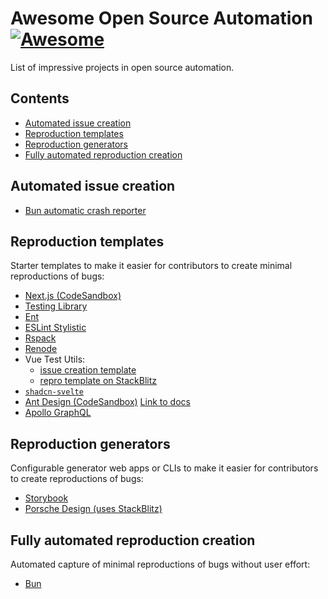 # Awesome Open Source Automation [![Awesome](https://awesome.re/badge.svg)](https://awesome.re)

List of impressive projects in open source automation.

## Contents

- [Automated issue creation](#automated-issue-creation)
- [Reproduction templates](#reproduction-templates)
- [Reproduction generators](#reproduction-generators)
- [Fully automated reproduction creation](#fully-automated-reproduction-creation)

## Automated issue creation

- [Bun automatic crash reporter](https://bun.sh/blog/bun-report-is-buns-new-crash-reporter)

## Reproduction templates

Starter templates to make it easier for contributors to create minimal reproductions of bugs:

- [Next.js (CodeSandbox)](https://codesandbox.io/p/sandbox/github/vercel/next.js/tree/canary/examples/reproduction-template)
- [Testing Library](https://github.com/testing-library/dom-testing-library-template)
- [Ent](https://github.com/ent/bug)
- [ESLint Stylistic](https://github.com/eslint-community/eslint-stylistic-repro-template)
- [Rspack](https://github.com/web-infra-dev/rspack-repro)
- [Renode](https://github.com/renode/renode-issue-reproduction-template)
- Vue Test Utils:
  - [issue creation template](https://github.com/vuejs/test-utils/blob/1cdd7ae5a973e8a2de8eef8c22159bc0cc97f911/.github/ISSUE_TEMPLATE/bug_report.md?plain=1#L16-L19)
  - [repro template on StackBlitz](https://stackblitz.com/github/vuejs/create-vue-templates/tree/main/typescript-vitest?file=src%2Fcomponents%2F__tests__%2FHelloWorld.spec.ts)
- [`shadcn-svelte`](https://github.com/huntabyte/shadcn-repro-template)
- [Ant Design (CodeSandbox)](https://codesandbox.io/s/antd-reproduction-template-forked-jyh2k9) [Link to docs](https://ant-design-3x.gitee.io/docs/react/getting-started#1.-Create-one-codesandbox:~:text=Visit%20http%3A//u.ant.design/codesandbox%2Drepro%20to%20create%20a%20codesandbox.%20Don%27t%20forget%20to%20press%20the%20save%20button.)
- [Apollo GraphQL](https://github.com/apollographql/next-apollo-example)

## Reproduction generators

Configurable generator web apps or CLIs to make it easier for contributors to create reproductions of bugs:

- [Storybook](https://storybook.js.org/docs/contribute/how-to-reproduce#initial-setup) 
- [Porsche Design (uses StackBlitz)](https://twitter.com/stackblitz/status/1648341661762633729)

## Fully automated reproduction creation

Automated capture of minimal reproductions of bugs without user effort:

- [Bun](https://twitter.com/jarredsumner/status/1781214396263661985)
